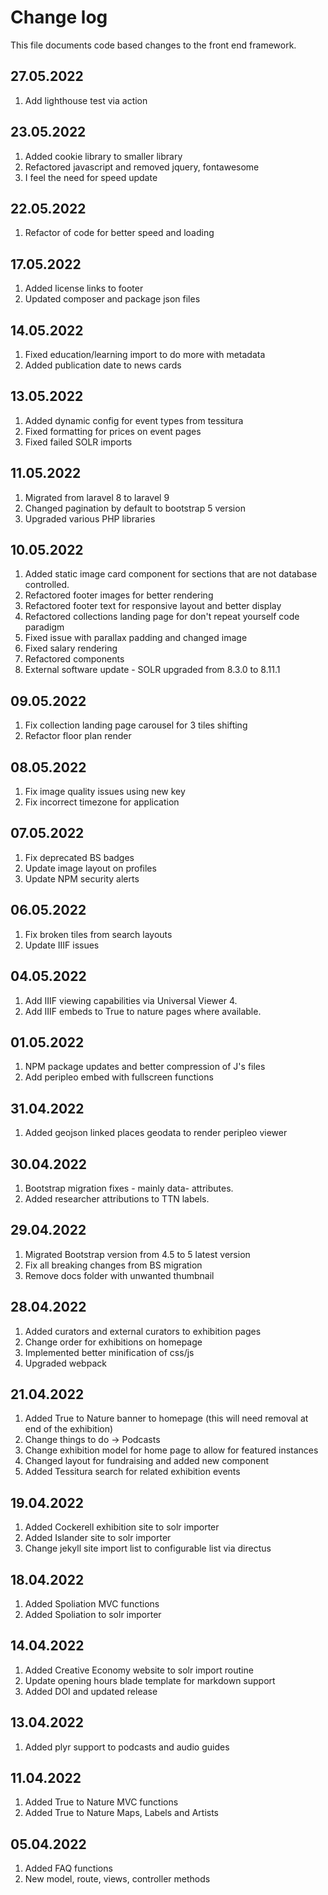 # Change log

This file documents code based changes to the front end framework.

## 27.05.2022

1. Add lighthouse test via action

## 23.05.2022

1. Added cookie library to smaller library
2. Refactored javascript and removed jquery, fontawesome 
3. I feel the need for speed update 

## 22.05.2022

1. Refactor of code for better speed and loading 

## 17.05.2022 

1. Added license links to footer 
2. Updated composer and package json files

## 14.05.2022   

1. Fixed education/learning import to do more with metadata
2. Added publication date to news cards 

## 13.05.2022   

1. Added dynamic config for event types from tessitura
2. Fixed formatting for prices on event pages
3. Fixed failed SOLR imports 
## 11.05.2022 

1. Migrated from laravel 8 to laravel 9
2. Changed pagination by default to bootstrap 5 version
3. Upgraded various PHP libraries 

## 10.05.2022

1. Added static image card component for sections that are not database controlled.
2. Refactored footer images for better rendering
3. Refactored footer text for responsive layout and better display
4. Refactored collections landing page for don't repeat yourself code paradigm
5. Fixed issue with parallax padding and changed image
6. Fixed salary rendering
7. Refactored components
8. External software update - SOLR upgraded from 8.3.0 to 8.11.1 

## 09.05.2022

1. Fix collection landing page carousel for 3 tiles shifting
2. Refactor floor plan render 

## 08.05.2022 

1. Fix image quality issues using new key
2. Fix incorrect timezone for application

## 07.05.2022

1. Fix deprecated BS badges
2. Update image layout on profiles
3. Update NPM security alerts

## 06.05.2022 

1. Fix broken tiles from search layouts
2. Update IIIF issues

## 04.05.2022

1. Add IIIF viewing capabilities via Universal Viewer 4.
2. Add IIIF embeds to True to nature pages where available.

## 01.05.2022

1. NPM package updates and better compression of J's files
2. Add peripleo embed with fullscreen functions 

## 31.04.2022

1. Added geojson linked places geodata to render peripleo viewer

## 30.04.2022 

1. Bootstrap migration fixes - mainly data- attributes.
2. Added researcher attributions to TTN labels.

## 29.04.2022

1. Migrated Bootstrap version from 4.5 to 5 latest version 
2. Fix all breaking changes from BS migration
3. Remove docs folder with unwanted thumbnail

## 28.04.2022 

1. Added curators and external curators to exhibition pages
2. Change order for exhibitions on homepage
3. Implemented better minification of css/js
4. Upgraded webpack 

## 21.04.2022

1. Added True to Nature banner to homepage (this will need removal at end of the exhibition)
2. Change things to do -> Podcasts
3. Change exhibition model for home page to allow for featured instances
4. Changed layout for fundraising and added new component 
5. Added Tessitura search for related exhibition events

## 19.04.2022

1. Added Cockerell exhibition site to solr importer
2. Added Islander site to solr importer
3. Change jekyll site import list to configurable list via directus

## 18.04.2022
1. Added Spoliation MVC functions
2. Added Spoliation to solr importer

## 14.04.2022

1. Added Creative Economy website to solr import routine
2. Update opening hours blade template for markdown support
3. Added DOI and updated release

## 13.04.2022

1. Added plyr support to podcasts and audio guides

## 11.04.2022

1. Added True to Nature MVC functions
2. Added True to Nature Maps, Labels and Artists

## 05.04.2022

1. Added FAQ functions
2. New model, route, views, controller methods
